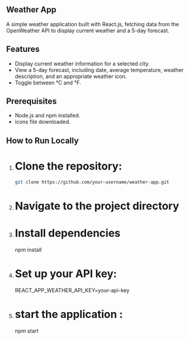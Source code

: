 ## Weather App

A simple weather application built with React.js, fetching data from the OpenWeather API to display current weather and a 5-day forecast.

## Features

- Display current weather information for a selected city.
- View a 5-day forecast, including date, average temperature, weather description, and an appropriate weather icon.
- Toggle between °C and °F.

## Prerequisites

- Node.js and npm installed.
- icons file downloaded.

## How to Run Locally

1. # Clone the repository:

   ```bash
   git clone https://github.com/your-username/weather-app.git

2. # Navigate to the project directory

3. # Install dependencies
   npm install
   
5. # Set up your API key:
     REACT_APP_WEATHER_API_KEY=your-api-key

6. # start the application  :
    npm start
